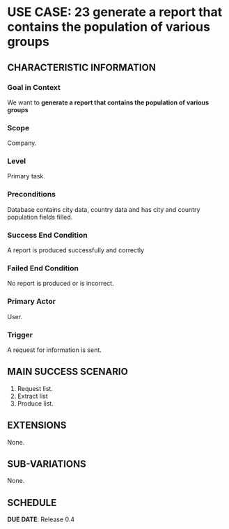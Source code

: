 # USE CASE: 23 generate a report that contains the population of various groups

## CHARACTERISTIC INFORMATION

### Goal in Context

We want to **generate a report that contains the population of various groups**

### Scope

Company.

### Level

Primary task.

### Preconditions

Database contains city data, country data and has city and country population fields filled.

### Success End Condition

A report is produced successfully and correctly

### Failed End Condition

No report is produced or is incorrect.

### Primary Actor

User.

### Trigger

A request for information is sent.

## MAIN SUCCESS SCENARIO

1. Request list.
2. Extract list
3. Produce list.

## EXTENSIONS

None.

## SUB-VARIATIONS

None.

## SCHEDULE

**DUE DATE**: Release 0.4
